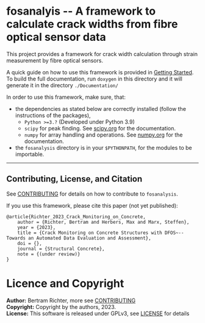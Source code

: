 # fosanalyis -- A framework to calculate crack widths from fibre optical sensor data

This project provides a framework for crack width calculation through strain measurement by fibre optical sensors.

A quick guide on how to use this framework is provided in [Getting Started](./doc/GettingStarted.md).
To build the full documentation, run `doxygen` in this directory and it will generate it in the directory `./Documentation/`

In order to use this framework, make sure, that:
- the dependencies as stated below are correctly installed (follow the instructions of the packages),
    - `Python >=3.?` (Developed under Python 3.9)
    - `scipy` for peak finding. See [scipy.org](https://scipy.org) for the documentation.
    - `numpy` for array handling and operations. See [numpy.org](https://numpy.org) for the documentation.
- the `fosanalysis` directory is in your `$PYTHONPATH`, for the modules to be importable.

---

## Contributing, License, and Citation

See [CONTRIBUTING](./CONTRIBUTING.md) for details on how to contribute to `fosanalysis`.

If you use this framework, please cite this paper (not yet published):

```
@article{Richter_2023_Crack_Monitoring_on_Concrete,
	author = {Richter, Bertram and Herbers, Max and Marx, Steffen},
	year = {2023},
	title = {Crack Monitoring on Concrete Structures with DFOS~-- Towards an Automated Data Evaluation and Assessment},
	doi = {},
	journal = {Structural Concrete},
	note = {(under review)}
}
```

# Licence and Copyright
**Author:** Bertram Richter, more see [CONTRIBUTING](./CONTRIBUTING.md)  
**Copyright:** Copyright by the authors, 2023.  
**License:** This software is released under GPLv3, see [LICENSE](./LICENSE) for details